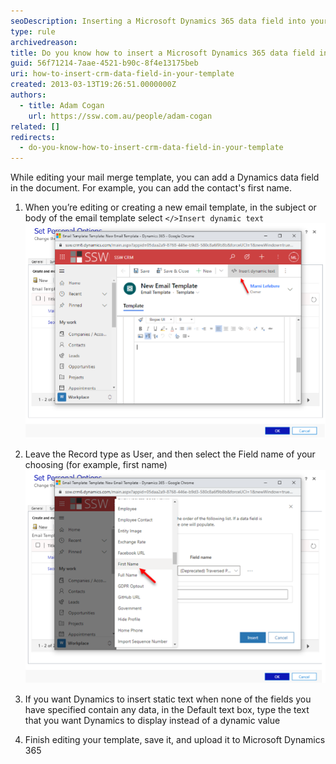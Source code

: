 ```yaml
---
seoDescription: Inserting a Microsoft Dynamics 365 data field into your template allows you to personalize emails with user-specific information.
type: rule
archivedreason:
title: Do you know how to insert a Microsoft Dynamics 365 data field into your template?
guid: 56f71214-7aae-4521-b90c-8f4e13175beb
uri: how-to-insert-crm-data-field-in-your-template
created: 2013-03-13T19:26:51.0000000Z
authors:
  - title: Adam Cogan
    url: https://ssw.com.au/people/adam-cogan
related: []
redirects:
  - do-you-know-how-to-insert-crm-data-field-in-your-template
---
```


While editing your mail merge template, you can add a Dynamics data field in the document. For example, you can add the contact's first name.

<!--endintro-->

1. When you’re editing or creating a new email template, in the subject or body of the email template select `</>Insert dynamic text`
   ![Figure: Selecting dynamic test](insert-data-field-1.png)

2. Leave the Record type as User, and then select the Field name of your choosing (for example, first name)
   ![Figure: Selecting chosen Field name](insert-data-field-2.png)

3. If you want Dynamics to insert static text when none of the fields you have specified contain any data, in the Default text box, type the text that you want Dynamics to display instead of a dynamic value

4. Finish editing your template, save it, and upload it to Microsoft Dynamics 365
